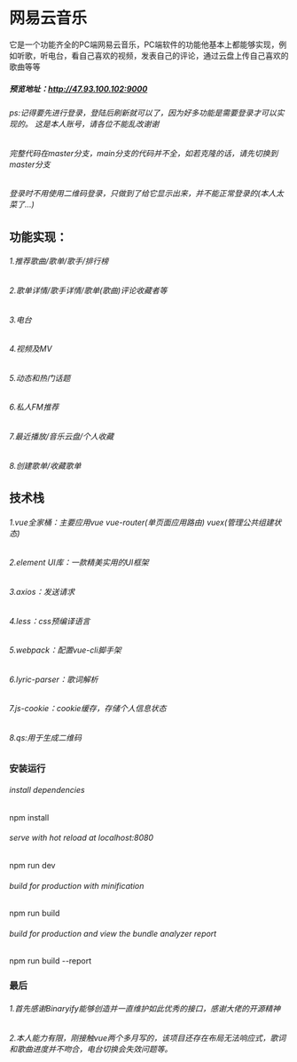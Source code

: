 # 网易云音乐

它是一个功能齐全的PC端网易云音乐，PC端软件的功能他基本上都能够实现，例如听歌，听电台，看自己喜欢的视频，发表自己的评论，通过云盘上传自己喜欢的歌曲等等

##### 预览地址：http://47.93.100.102:9000

###### ps:记得要先进行登录，登陆后刷新就可以了，因为好多功能是需要登录才可以实现的。  这是本人账号，请各位不能乱改谢谢
###### 完整代码在master分支，main分支的代码并不全，如若克隆的话，请先切换到master分支
###### 登录时不用使用二维码登录，只做到了给它显示出来，并不能正常登录的(本人太菜了...)

## 功能实现：

###### 1.推荐歌曲/歌单/歌手/排行榜
###### 2.歌单详情/歌手详情/歌单(歌曲)评论收藏者等
###### 3.电台
###### 4.视频及MV
###### 5.动态和热门话题
###### 6.私人FM推荐
###### 7.最近播放/音乐云盘/个人收藏
###### 8.创建歌单/收藏歌单

## 技术栈

###### 1.vue全家桶：主要应用vue vue-router(单页面应用路由) vuex(管理公共组建状态)
###### 2.element UI库：一款精美实用的UI框架
###### 3.axios：发送请求
###### 4.less：css预编译语言
###### 5.webpack：配置vue-cli脚手架
###### 6.lyric-parser：歌词解析
###### 7.js-cookie：cookie缓存，存储个人信息状态
###### 8.qs:用于生成二维码

### 安装运行
###### install dependencies
npm install

###### serve with hot reload at localhost:8080
npm run dev

###### build for production with minification
npm run build

###### build for production and view the bundle analyzer report
npm run build --report

### 最后
###### 1.首先感谢Binaryify能够创造并一直维护如此优秀的接口，感谢大佬的开源精神
###### 2.本人能力有限，刚接触vue两个多月写的，该项目还存在布局无法响应式，歌词和歌曲进度并不吻合，电台切换会失效问题等。
